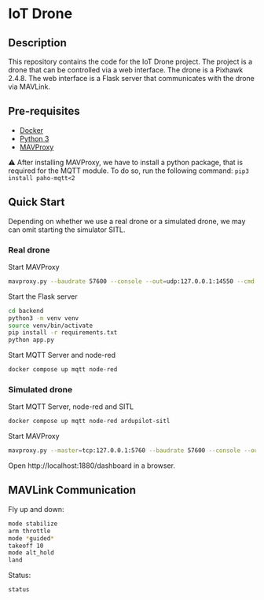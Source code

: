 # IoT Drone

## Description

This repository contains the code for the IoT Drone project. The project is a drone that can be controlled via a web interface. The drone is a Pixhawk 2.4.8. The web interface is a Flask server that communicates with the drone via MAVLink.

## Pre-requisites

- [Docker](https://docs.docker.com/get-docker/)
- [Python 3](https://www.python.org/downloads/)
- [MAVProxy](https://ardupilot.org/mavproxy/docs/getting_started/download_and_installation.html)

⚠️ After installing MAVProxy, we have to install a python package, that is required for the MQTT module. To do so, run the following command: `pip3 install paho-mqtt<2`

## Quick Start

Depending on whether we use a real drone or a simulated drone, we may can omit starting the simulator SITL.

### Real drone

Start MAVProxy

```sh
mavproxy.py --baudrate 57600 --console --out=udp:127.0.0.1:14550 --cmd "module load mqtt" --cmd "mqtt set prefix iotdrone" --cmd "mqtt connect"
```

Start the Flask server

```sh
cd backend
python3 -m venv venv
source venv/bin/activate
pip install -r requirements.txt
python app.py
```

Start MQTT Server and node-red

```sh
docker compose up mqtt node-red
```

### Simulated drone

Start MQTT Server, node-red and SITL

```sh
docker compose up mqtt node-red ardupilot-sitl
```

Start MAVProxy

```sh
mavproxy.py --master=tcp:127.0.0.1:5760 --baudrate 57600 --console --out=udp:127.0.0.1:14550 --cmd "module load mqtt" --cmd "mqtt set prefix iotdrone" --cmd "mqtt connect"
```

Open http://localhost:1880/dashboard in a browser.

## MAVLink Communication

Fly up and down:

```sh
mode stabilize
arm throttle
mode *guided*
takeoff 10
mode alt_hold
land
```

Status:

```sh
status
```

